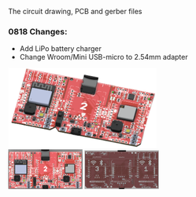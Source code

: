 The circuit drawing, PCB and gerber files

### 0818 Changes: 
  - Add LiPo battery charger <br>
  - Change Wroom/Mini USB-micro to 2.54mm adapter <br>
    
<img src="C3mBusWroomPwrMini0818.png" width=60%> <br>
<img src="C3mBusWroomPwrMiniTop.png" width=30%> <img src="C3mBusWroomPwrMiniBottom.png" width=30%> <br>
